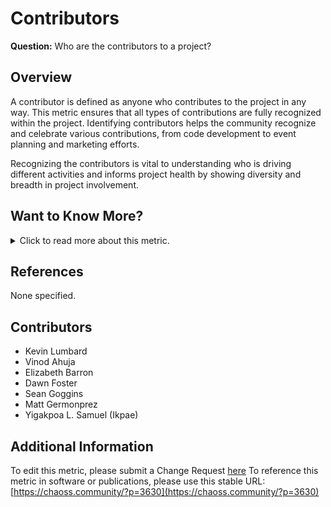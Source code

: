 # **Contributors**

**Question:** Who are the contributors to a project?

## **Overview**
A contributor is defined as anyone who contributes to the project in any way. This metric ensures that all types of contributions are fully recognized within the project. Identifying contributors helps the community recognize and celebrate various contributions, from code development to event planning and marketing efforts.

Recognizing the contributors is vital to understanding who is driving different activities and informs project health by showing diversity and breadth in project involvement.

## **Want to Know More?**

<span markdown="1"><details>
<summary>Click to read more about this metric.</summary>

### **Data Collection Strategies**
- **Aggregators:** Collect contributor names from collaboration tools, such as source code repositories, issue trackers, event registrations, mailing lists or any other tools a project uses.
   - *Count:* Total number of contributors during a given time period.
- **Parameters:**
   - *Period of time:* Start and end dates for the period in which contributions are counted (default: forever).
- **Data Sources:** Contributor data can be collected from collaboration platforms like GitHub, GitLab, IRC, blogs, and forums, or from tools like GrimoireLab and Augur.

### **Filters**
Contribution data can be filtered in several ways, such as:
- By the location of engagement:
   - Commit authors
   - Issue authors
   - Review participants (e.g., pull requests)
   - Mailing list authors
   - Event participants
   - IRC or forum authors
- By project characteristics:
   - By release cycle
   - Programming languages of the project
   - Role or function in the project (e.g., coding, organizing, mentoring)
   - Timeframe of activity (e.g., identifying new contributors)

### **Visualizations**
1. **List of Contributors:**  
   Display contributor names with engagement details.
<img width="490" alt="IMG_5268" src="https://github.com/user-attachments/assets/456864b5-6632-4fda-93a6-0ada9ca10b45">
 
  *Figure 1: List of contributors and engagement (Source, Year)*

2. **Summary of Contributors:**  
   A summary showing the total number of contributors.
![IMG_5269](https://github.com/user-attachments/assets/1d60591c-3024-4068-82ed-241846c03ac7)

   *Figure 2: Summary number of contributors (Source, Year)*

4. **Growth Over Time:**  
   Change in the number of active contributors over time.
![IMG_5270](https://github.com/user-attachments/assets/c13de6dc-8f08-4d5d-b98b-dba0b3673dc8)

    *Figure 3: Contributor growth over time (Source, Year)*

6. **New Contributors:**  
   A list sorted by the date of first contribution.
   
![IMG_5271](https://github.com/user-attachments/assets/22f02ff1-6023-4ec1-92a9-a7efdeb2e25f) 
  
   *Figure 4: List of new contributors (Source, Year)*

### **Surveys and Interviews**
Some contributor insights are less easily obtained from trace data and may require additional surveys or interviews. Sample questions include:
- *Which contributors do not typically appear in lists of contributors?*
- *Which contributors are often overlooked because their contributions are more “behind the scenes”?*
- *Who are the community members you work with regularly?*

Surveys with Likert scale or matrix formats can also provide insights into contributor activity levels.  
Sample questions for community members:
- *Likert scale [1-x]: I am contributing to the project.*
- *Matrix survey item:* How often do you engage in the following activities in the project?
   - Columns: Never, Rarely (less than once a month), Sometimes (more than once a month), Often (once a week or more)
   - Rows: a) Contributing/reviewing code, b) Creating or maintaining documentation, c) Translating documentation, d) Participating in decision-making, e) Serving as a community organizer, f) Mentoring, g) Attending events, h) Participating through school or university computing programs, i) Participating through a program like Outreachy, Google Summer of Code, etc., j) Helping with the ASF operations (e.g., board meetings or fundraising)

</details></span>

## **References**
None specified.

## **Contributors**
- Kevin Lumbard
- Vinod Ahuja
- Elizabeth Barron
- Dawn Foster
- Sean Goggins
- Matt Germonprez
- Yigakpoa L. Samuel (Ikpae)

## **Additional Information**
To edit this metric, please submit a Change Request [here](https://github.com/chaoss/wg-metrics-development/blob/main/focus-areas/people/contributors.md)
To reference this metric in software or publications, please use this stable URL: [https://chaoss.community/?p=3630](https://chaoss.community/?p=3630)

<!-- # For groupings in the knowledge base
Context tags: Contributor Recognition, Project Health, Community Engagement, Project Involvement Metrics, Contributor Roles
Keyword tags: Contributors, Contribution Tracking, Project Contributors, Contributor Growth, New Contributors
-->
